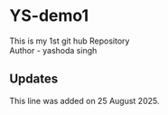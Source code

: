 # YS-demo1
This is my 1st git hub Repository
<br/>
Author - yashoda singh
## Updates
This line was added on 25 August 2025.
